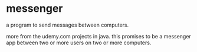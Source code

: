 # messenger
a program to send messages between computers.

more from the udemy.com projects in java.  this promises to be a messenger app
between two or more users on two or more computers.
